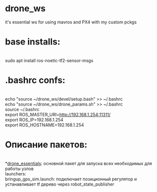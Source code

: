 # drone_ws
it's essential ws for using mavros and PX4 with my custom pckgs

# base installs:
  <br>sudo apt install ros-noetic-tf2-sensor-msgs
  
  
# .bashrc confs:
  <br>echo "source ~/drone_ws/devel/setup.bash" >> ~/.bashrc
  <br>echo "source ~/drone_ws/drone_params.sh" >> ~/.bashrc
  <br>source ~/.bashrc
  <br>export ROS_MASTER_URI=http://192.168.1.254:11311/
  <br>export ROS_IP=192.168.1.254
  <br>export ROS_HOSTNAME=192.168.1.254

# Описание пакетов:
<br>*[drone_essentials](src/drone_essentials): основной пакет для запуска всех необходимых для работы узлов
<br>launchers:
<br>bringup_gps_sim.launch: подключает позиционный регулятор и устанавливает tf дерево через robot_state_publisher
